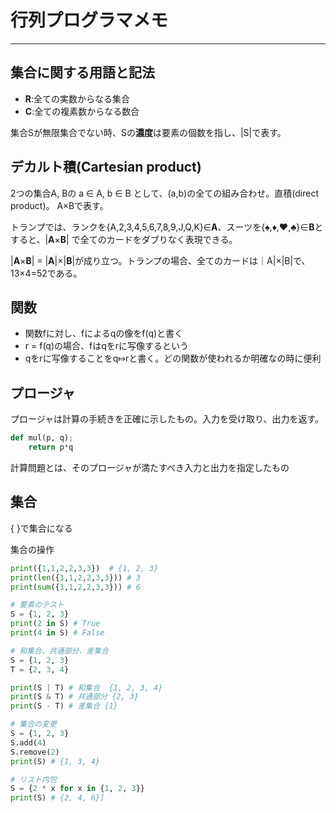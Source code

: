 # 行列プログラマメモ

---

## 集合に関する用語と記法

- **R**:全ての実数からなる集合
- **C**:全ての複素数からなる数合

集合Sが無限集合でない時、Sの**濃度**は要素の個数を指し、|S|で表す。

## デカルト積(Cartesian product)

2つの集合A, Bの a ∈ A, b ∈ B として、(a,b)の全ての組み合わせ。直積(direct product)。
A×Bで表す。

トランプでは、ランクを{A,2,3,4,5,6,7,8,9,J,Q,K}∈**A**、スーツを{♠,♦,♥,♣}∈**B**とすると、|**A**×**B**| で全てのカードをダブりなく表現できる。


|**A**×**B**| = |**A**|×|**B**|が成り立つ。トランプの場合、全てのカードは｜A|×|B|で、13×4=52である。

## 関数

- 関数fに対し、fによるqの像をf(q)と書く
- r = f(q)の場合、fはqをrに写像するという
- qをrに写像することをq⤇rと書く。どの関数が使われるか明確なの時に便利


## プロージャ
プロージャは計算の手続きを正確に示したもの。入力を受け取り、出力を返す。

```python
def mul(p, q);
	return p*q
```

計算問題とは、そのプロージャが満たすべき入力と出力を指定したもの


## 集合
{ }で集合になる

集合の操作

```python
print({1,1,2,2,3,3})  # {1, 2, 3}
print(len({1,1,2,2,3,3})) # 3
print(sum({1,1,2,2,3,3})) # 6

# 要素のテスト
S = {1, 2, 3}
print(2 in S) # True
print(4 in S) # False

# 和集合、共通部分、差集合
S = {1, 2, 3}
T = {2, 3, 4}

print(S | T) # 和集合  {1, 2, 3, 4}
print(S & T) # 共通部分 {2, 3}
print(S - T) # 差集合 {1}

# 集合の変更
S = {1, 2, 3}
S.add(4)
S.remove(2)
print(S) # {1, 3, 4}

# リスト内包
S = {2 * x for x in {1, 2, 3}}
print(S) # {2, 4, 6}]

```